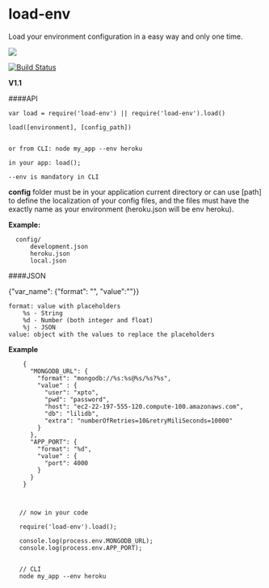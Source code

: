 # load-env

Load your environment configuration in a easy way and only one time.

<a href="https://nodei.co/npm/load-env/"><img src="https://nodei.co/npm/load-env.png?downloads=true"></a>

[![Build Status](https://travis-ci.org/joaquimserafim/load-env.png?branch=master)](https://travis-ci.org/joaquimserafim/load-env)



**V1.1**

####API

    var load = require('load-env') || require('load-env').load()
    
    load([environment], [config_path])
    
    
    or from CLI: node my_app --env heroku
    
    in your app: load();
    
    --env is mandatory in CLI 
   
   
   **config** folder must be in your application current directory or can use [path]
   to define the localization of your config files, and the files must have the exactly name as your environment (heroku.json will be env heroku).
   
   **Example:**
   
      config/ 
          development.json
          heroku.json
          local.json    
    



####JSON

 {"var_name": {"format": "", "value":""}}
 
    format: value with placeholders
        %s - String
        %d - Number (both integer and float)
        %j - JSON
    value: object with the values to replace the placeholders
    
   **Example**
    
        {
          "MONGODB_URL": {
            "format": "mongodb://%s:%s@%s/%s?%s",
            "value" : {
              "user": "xpto",
              "pwd": "password",
              "host": "ec2-22-197-555-120.compute-100.amazonaws.com",
              "db": "lilidb",
              "extra": "numberOfRetries=10&retryMiliSeconds=10000"
            }
          },
          "APP_PORT": {
            "format": "%d",
            "value" : {
              "port": 4000
            }
          }
        }
        
        
        
       // now in your code
        
       require('load-env').load();
               
       console.log(process.env.MONGODB_URL);
       console.log(process.env.APP_PORT);
       
       
       // CLI
       node my_app --env heroku